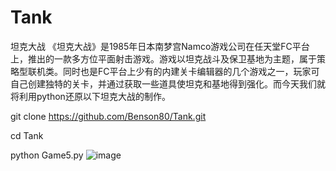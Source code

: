 # Tank
坦克大战
《坦克大战》是1985年日本南梦宫Namco游戏公司在任天堂FC平台上，推出的一款多方位平面射击游戏。游戏以坦克战斗及保卫基地为主题，属于策略型联机类。同时也是FC平台上少有的内建关卡编辑器的几个游戏之一，玩家可自己创建独特的关卡，并通过获取一些道具使坦克和基地得到强化。而今天我们就将利用python还原以下坦克大战的制作。

git clone https://github.com/Benson80/Tank.git

cd Tank

python Game5.py
![image](https://user-images.githubusercontent.com/81787444/170658597-fd1af49e-b0d3-4caa-b3dc-9c7855b27150.png)
